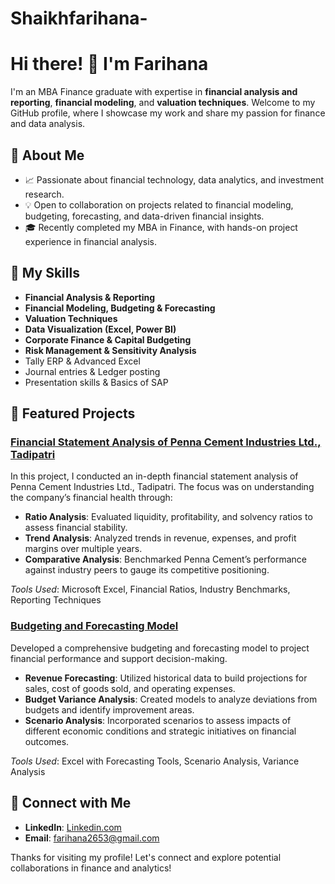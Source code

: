 # Shaikhfarihana-
# Hi there! 👋 I'm Farihana

I'm an MBA Finance graduate with expertise in **financial analysis and reporting**, **financial modeling**, and **valuation techniques**. Welcome to my GitHub profile, where I showcase my work and share my passion for finance and data analysis. 

## 🔹 About Me
- 📈 Passionate about financial technology, data analytics, and investment research.
- 💡 Open to collaboration on projects related to financial modeling, budgeting, forecasting, and data-driven financial insights.
- 🎓 Recently completed my MBA in Finance, with hands-on project experience in financial analysis.

## 🔹 My Skills
- **Financial Analysis & Reporting**
- **Financial Modeling, Budgeting & Forecasting**
- **Valuation Techniques**
- **Data Visualization (Excel, Power BI)**
- **Corporate Finance & Capital Budgeting**
- **Risk Management & Sensitivity Analysis**
- Tally ERP & Advanced Excel
- Journal entries & Ledger posting
- Presentation skills & Basics of SAP

## 🔹 Featured Projects

### [Financial Statement Analysis of Penna Cement Industries Ltd., Tadipatri](https://github.com/username/project-name-1)
In this project, I conducted an in-depth financial statement analysis of Penna Cement Industries Ltd., Tadipatri. The focus was on understanding the company’s financial health through:
- **Ratio Analysis**: Evaluated liquidity, profitability, and solvency ratios to assess financial stability.
- **Trend Analysis**: Analyzed trends in revenue, expenses, and profit margins over multiple years.
- **Comparative Analysis**: Benchmarked Penna Cement’s performance against industry peers to gauge its competitive positioning.
  
*Tools Used*: Microsoft Excel, Financial Ratios, Industry Benchmarks, Reporting Techniques

### [Budgeting and Forecasting Model](https://github.com/username/project-name-2)
Developed a comprehensive budgeting and forecasting model to project financial performance and support decision-making.
- **Revenue Forecasting**: Utilized historical data to build projections for sales, cost of goods sold, and operating expenses.
- **Budget Variance Analysis**: Created models to analyze deviations from budgets and identify improvement areas.
- **Scenario Analysis**: Incorporated scenarios to assess impacts of different economic conditions and strategic initiatives on financial outcomes.

*Tools Used*: Excel with Forecasting Tools, Scenario Analysis, Variance Analysis

## 🔹 Connect with Me
- **LinkedIn**: [Linkedin.com](https://www.linkedin.com/in/shaik-farihana-960168245)
- **Email**: [farihana2653@gmail.com](farihana2653@gmail.com)

Thanks for visiting my profile! Let's connect and explore potential collaborations in finance and analytics!


